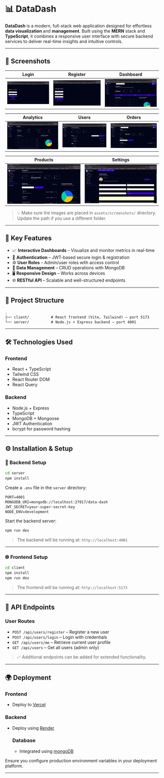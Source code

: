 # 📊 DataDash

**DataDash** is a modern, full-stack web application designed for effortless **data visualization** and **management**. Built using the **MERN** stack and **TypeScript**, it combines a responsive user interface with secure backend services to deliver real-time insights and intuitive controls.

---

## 📸 Screenshots

| Login | Register | Dashboard |
|-------|----------|-----------|
| ![Login](./assets/Login.png) | ![Register](./assets/SignUp.png) | ![Dashboard](./assets/Dashboard.png) |

| Analytics | Users | Orders |
|-----------|-------|--------|
| ![Analytics](./assets/Analytics.png) | ![Users](./assets/Users.png) | ![Orders](./assets/Orders.png) |

| Products | Settings |
|----------|----------|
| ![Products](./assets/Products.png) | ![Settings](./assets/Settings.png) |

> 💡 Make sure the images are placed in `assets/screenshots/` directory. Update the path if you use a different folder.

---

## 🚀 Key Features

- 📈 **Interactive Dashboards** – Visualize and monitor metrics in real-time
- 🔐 **Authentication** – JWT-based secure login & registration
- ⚙️ **User Roles** – Admin/user roles with access control
- 📄 **Data Management** – CRUD operations with MongoDB
- 🖥️ **Responsive Design** – Works across devices
- 🌐 **RESTful API** – Scalable and well-structured endpoints

---

## 🧱 Project Structure

```
.
├── client/          # React frontend (Vite, Tailwind) — port 5173
└── server/          # Node.js + Express backend — port 4001
```

---

## 🛠️ Technologies Used

### Frontend
- React + TypeScript
- Tailwind CSS
- React Router DOM
- React Query

### Backend
- Node.js + Express
- TypeScript
- MongoDB + Mongoose
- JWT Authentication
- bcrypt for password hashing

---

## ⚙️ Installation & Setup

### 🔧 Backend Setup

```bash
cd server
npm install
```

Create a `.env` file in the `server` directory:

```env
PORT=4001
MONGODB_URI=mongodb://localhost:27017/data-dash
JWT_SECRET=your-super-secret-key
NODE_ENV=development
```

Start the backend server:

```bash
npm run dev
```

> The backend will be running at: `http://localhost:4001`

---

### 🌐 Frontend Setup

```bash
cd client
npm install
npm run dev
```

> The frontend will be running at: `http://localhost:5173`

---

## 🔌 API Endpoints

### User Routes

- `POST /api/users/register` – Register a new user  
- `POST /api/users/login` – Login with credentials  
- `GET /api/users/me` – Retrieve current user profile  
- `GET /api/users` – Get all users (admin only)

> ✅ Additional endpoints can be added for extended functionality.

---

## 🌍 Deployment

### Frontend
- Deploy to [Vercel](https://vercel.com)

### Backend
- Deploy using [Render](https://render.com)

  ### Database
  - Integrated using [mongoDB](https://cloud.mongodb.com)

Ensure you configure production environment variables in your deployment platform.

---
